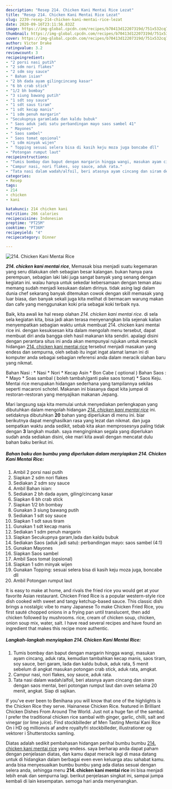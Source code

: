 ```yaml
---
description: "Resep 214. Chicken Kani Mentai Rice Lezat"
title: "Resep 214. Chicken Kani Mentai Rice Lezat"
slug: 2239-resep-214-chicken-kani-mentai-rice-lezat
date: 2020-09-16T23:11:56.832Z
image: https://img-global.cpcdn.com/recipes/b70413d12207319d/751x532cq70/214-chicken-kani-mentai-rice-foto-resep-utama.jpg
thumbnail: https://img-global.cpcdn.com/recipes/b70413d12207319d/751x532cq70/214-chicken-kani-mentai-rice-foto-resep-utama.jpg
cover: https://img-global.cpcdn.com/recipes/b70413d12207319d/751x532cq70/214-chicken-kani-mentai-rice-foto-resep-utama.jpg
author: Victor Drake
ratingvalue: 3.2
reviewcount: 3
recipeingredient:
- "2 porsi nasi putih"
- "2 sdm nori flakes"
- "2 sdm soy sauce"
- " Bahan isian"
- "2 bh dada ayam gilingcincang kasar"
- "6 bh crab stick"
- "1/2 bh bombay"
- "3 siung bawang putih"
- "1 sdt soy sauce"
- "1 sdt saus tiram"
- "1 sdt kecap manis"
- "1 sdm penuh margarin"
- "Secukupnya garamlada dan kaldu bubuk"
- " Saos aduk jadi satu perbandingan mayo saos sambel 41"
- " Mayones"
- " Saos sambel"
- " Saos tomat opsional"
- "1 sdm minyak wijen"
- " Topping sesuai selera bisa di kasih keju moza juga boncabe dll"
- "Potongan rumput laut"
recipeinstructions:
- "Tumis bombay dan baput dengan margarin hingga wangi, masukan ayam cincang, aduk rata, kemudian tambahkan kecap manis, saos tiram, soy sauce, beri garam, lada dan kaldu bubuk, aduk rata, 5 menit sebelum di angkat masukan potongan crab stick, aduk rata, amgkat."
- "Campur nasi, nori flakes, soy sauce, aduk rata."
- "Tata nasi dalam wadah/alfoil, beri atasnya ayam cincang dan siram dengan saos mentai, beri potongan rumput laut dan oven selama 20 menit, angkat. Siap di sajikan."
categories:
- Resep
tags:
- 214
- chicken
- kani

katakunci: 214 chicken kani 
nutrition: 266 calories
recipecuisine: Indonesian
preptime: "PT25M"
cooktime: "PT36M"
recipeyield: "4"
recipecategory: Dinner

---
```



![214. Chicken Kani Mentai Rice](https://img-global.cpcdn.com/recipes/b70413d12207319d/751x532cq70/214-chicken-kani-mentai-rice-foto-resep-utama.jpg)

<b><i>214. chicken kani mentai rice</i></b>, Memasak bisa menjadi suatu kegemaran yang seru dilakukan oleh sebagian besar kalangan. bukan hanya para perempuan, sebagian laki laki juga sangat banyak yang senang dengan kegiatan ini. walau hanya untuk sekedar kebersamaan dengan teman atau memang sudah menjadi kesukaan dalam dirinya. tidak asing lagi dalam dunia chef sekarang banyak ditemukan cowok dengan skill memasak yang luar biasa, dan banyak sekali juga kita melihat di bermacam warung makan dan cafe yang menggunakan koki pria sebagai koki terbaik nya.

Baik, kita awali ke hal resep olahan <i>214. chicken kani mentai rice</i>. di sela sela kegiatan kita, bisa jadi akan terasa menyenangkan bila sejenak kalian menyempatkan sebagian waktu untuk membuat 214. chicken kani mentai rice ini. dengan kesuksesan kita dalam mengolah menu tersebut, dapat membuat diri anda bangga oleh hasil makanan kita sendiri. apalagi disini dengan perantara situs ini anda akan mempunyai rujukan untuk meracik hidangan <u>214. chicken kani mentai rice</u> tersebut menjadi masakan yang endess dan sempurna, oleh sebab itu ingat ingat alamat laman ini di komputer anda sebagai sebagian referensi anda dalam meracik olahan baru yang nikmat.

Bahan Nasi : * Nasi * Nori * Kecap Asin * Bon Cabe ( optional ) Bahan Saos : * Mayo * Soas sambal ( boleh tambah/ganti pake saos tomat) * Saos Keju. Mentai rice merupakan hidangan sederhana yang tampilannya sekilas seperti macaroni schotel. Makanan ini biasanya dapat kita jumpai di restoran-restoran yang menyajikan makanan Jepang.


Mari langsung saja kita memulai untuk menyediakan perlengkapan yang dibutuhkan dalam mengolah hidangan <u><i>214. chicken kani mentai rice</i></u> ini. setidaknya dibutuhkan <b>20</b> bahan yang diperlukan di menu ini. biar berikutnya dapat menghasilkan rasa yang lezat dan nikmat. dan juga sempatkan waktu anda sedikit, sebab kita akan memprosesnya paling tidak dengan <b>3</b> langkah mudah. saya menginginkan segala yang diperlukan sudah anda sediakan disini, oke mari kita awali dengan mencatat dulu bahan baku berikut ini.

<!--inarticleads1-->

##### Bahan baku dan bumbu yang diperlukan dalam menyiapkan 214. Chicken Kani Mentai Rice:

1. Ambil 2 porsi nasi putih
1. Siapkan 2 sdm nori flakes
1. Sediakan 2 sdm soy sauce
1. Ambil  Bahan isian:
1. Sediakan 2 bh dada ayam, giling/cincang kasar
1. Siapkan 6 bh crab stick
1. Siapkan 1/2 bh bombay
1. Gunakan 3 siung bawang putih
1. Sediakan 1 sdt soy sauce
1. Siapkan 1 sdt saus tiram
1. Gunakan 1 sdt kecap manis
1. Sediakan 1 sdm penuh margarin
1. Siapkan Secukupnya garam,lada dan kaldu bubuk
1. Sediakan  Saos (aduk jadi satu): perbandingan mayo: saos sambel (4:1)
1. Gunakan  Mayones
1. Siapkan  Saos sambel
1. Ambil  Saos tomat (opsional)
1. Siapkan 1 sdm minyak wijen
1. Gunakan  Topping: sesuai selera bisa di kasih keju moza juga, boncabe dll
1. Ambil Potongan rumput laut


It is easy to make at home, and rivals the fried rice you would get at your favorite Asian restaurant. Chicken Fried Rice is a popular western-style rice dish cooked with sweet and tangy ketchup-based sauce. This classic dish brings a nostalgic vibe to many Japanese To make Chicken Fried Rice, you first sauté chopped onions in a frying pan until translucent, then add chicken followed by mushrooms. rice, cream of chicken soup, chicken, onion soup mix, water, salt. I have read several recipes and have found an ingredient that makes this recipe more authentic. 

<!--inarticleads2-->

##### Langkah-langkah menyiapkan 214. Chicken Kani Mentai Rice:

1. Tumis bombay dan baput dengan margarin hingga wangi, masukan ayam cincang, aduk rata, kemudian tambahkan kecap manis, saos tiram, soy sauce, beri garam, lada dan kaldu bubuk, aduk rata, 5 menit sebelum di angkat masukan potongan crab stick, aduk rata, amgkat.
1. Campur nasi, nori flakes, soy sauce, aduk rata.
1. Tata nasi dalam wadah/alfoil, beri atasnya ayam cincang dan siram dengan saos mentai, beri potongan rumput laut dan oven selama 20 menit, angkat. Siap di sajikan.


If you&#39;ve ever been to Benihana you will know that one of the highlights is the Chicken Rice they serve. Hainanese Chicken Rice. featured in Brilliant Chicken Dishes From Around The World. Just not a huge fan of the sambal. I prefer the traditional chicken rice sambal with ginger, garlic, chilli, salt and vinegar (or lime juice). Find stockbilleder af Men Tasting Mentai Kani Rice On i HD og millionvis af andre royaltyfri stockbilleder, illustrationer og vektorer i Shutterstocks samling. 

Diatas adalah sedikit pembahasan hidangan perihal bumbu bumbu <u>214. chicken kani mentai rice</u> yang endess. saya berharap anda dapat paham dengan penjelasan diatas, dan kamu dapat meracik lagi di masa datang untuk di hidangkan dalam berbagai even even keluarga atau sahabat kamu. anda bisa menyesuaikan bumbu bumbu yang ada diatas sesuai dengan selera anda, sehingga menu <b>214. chicken kani mentai rice</b> ini bisa menjadi lebih enak dan sempurna lagi. berikut penjelasan singkat ini, sampai jumpa kembali di lain kesempatan. semoga hari anda menyenangkan.
